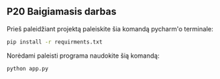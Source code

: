 ## P20 Baigiamasis darbas

Prieš paleidžiant projektą paleiskite šia komandą pycharm'o terminale:
```bash
pip install -r requirments.txt
```
Norėdami paleisti programa naudokite šią komandą:
```bash
python app.py
```